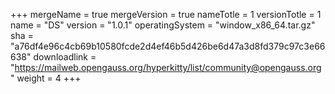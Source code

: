 +++
mergeName = true
mergeVersion = true
nameTotle = 1
versionTotle = 1
name = "DS"
version = "1.0.1"
operatingSystem = "window_x86_64.tar.gz"
sha = "a76df4e96c4cb69b10580fcde2d4ef46b5d426be6d47a3d8fd379c97c3e66638"
downloadlink = "https://mailweb.opengauss.org/hyperkitty/list/community@opengauss.org"
weight =  4
+++